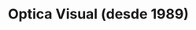 ---
title: "Optica Visual (desde 1989)"
url: /asuncion-paraguay/optica-visual-desde-1989-estados-unidos-15/
shop: óptico
---